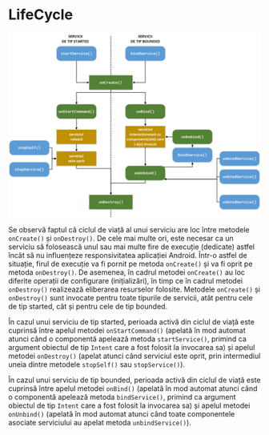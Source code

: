 # LifeCycle

![](images/service_lifecycle.png)

Se observă faptul că ciclul de viață al unui serviciu are loc între
metodele `onCreate()` și `onDestroy()`. De cele mai multe ori, este
necesar ca un serviciu să folosească unul sau mai multe fire de execuție
(dedicate) astfel încât să nu influențeze responsivitatea aplicației
Android. Într-o astfel de situație, firul de execuție va fi pornit pe
metoda `onCreate()` și va fi oprit pe metoda `onDestroy()`. De asemenea,
în cadrul metodei `onCreate()` au loc diferite operații de configurare
(inițializări), în timp ce în cadrul metodei `onDestroy()` realizează
eliberarea resurselor folosite. Metodele `onCreate()` și `onDestroy()`
sunt invocate pentru toate tipurile de servicii, atât pentru cele de tip
started, cât și pentru cele de tip bounded.

În cazul unui serviciu de tip started, perioada activă din ciclul de
viață este cuprinsă între apelul metodei `onStartCommand()` (apelată în
mod automat atunci când o componentă apelează metoda `startService()`,
primind ca argument obiectul de tip `Intent` care a fost folosit la
invocarea sa) și apelul metodei `onDestroy()` (apelat atunci când
serviciul este oprit, prin intermediul uneia dintre metodele
`stopSelf()` sau `stopService()`).

În cazul unui serviciu de tip bounded, perioada activă din ciclul de
viață este cuprinsă între apelul metodei `onBind()` (apelată în mod
automat atunci când o componentă apelează metoda `bindService()`,
primind ca argument obiectul de tip `Intent` care a fost folosit la
invocarea sa) și apelul metodei `onUnbind()` (apelată în mod automat
atunci când toate componentele asociate serviciului au apelat metoda
`unbindService()`).